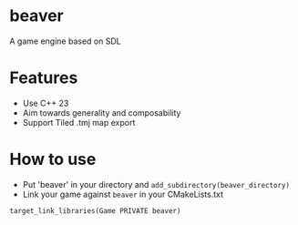# beaver
A game engine based on SDL

# Features
- Use C++ 23
- Aim towards generality and composability
- Support Tiled .tmj map export


# How to use
- Put 'beaver' in your directory and `add_subdirectory(beaver_directory)`
- Link your game against `beaver` in your CMakeLists.txt
```
target_link_libraries(Game PRIVATE beaver)
```
